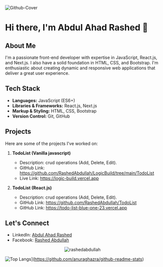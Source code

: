 <img src="https://i.ibb.co/GQFt7zp/Github-Cover.jpg" alt="Github-Cover" border="0">

# Hi there, I'm Abdul Ahad Rashed 👋

## About Me
I'm a passionate front-end developer with expertise in JavaScript, React.js, and Next.js. I also have a solid foundation in HTML, CSS, and Bootstrap. I'm enthusiastic about creating dynamic and responsive web applications that deliver a great user experience.

## Tech Stack
- **Languages:** JavaScript (ES6+)
- **Libraries & Frameworks:** React.js, Next.js
- **Markup & Styling:** HTML, CSS, Bootstrap
- **Version Control:** Git, GitHub

## Projects
Here are some of the projects I've worked on:

1. **TodoList (Vanilla javascript)**
   - Description: crud operations (Add, Delete, Edit).
   - GitHub Link: https://github.com/RashedAbdullah/LogicBuild/tree/main/TodoList
   - Live Link: https://logic-build.vercel.app

2. **TodoList (React.js)**
   - Description: crud operations (Add, Delete, Edit).
   - GitHub Link: https://github.com/RashedAbdullah/TodoList
   - GitHub Link: https://todo-list-blue-one-23.vercel.app


## Let's Connect
- LinkedIn: [Abdul Ahad Rashed](https://www.linkedin.com/in/rashed4abdullah/)
- Facebook: [Rashed Abdullah](https://www.facebook.com/Rashed4Abdullah)

<p align="center"><img align="center" src="https://github-readme-stats.vercel.app/api/top-langs?username=rashedabdullah&show_icons=true&locale=en&layout=compact" alt="rashedabdullah" /></p>

![Top Langs](https://github-readme-stats.vercel.app/api/top-langs/?username=RashedAbdullah)](https://github.com/anuraghazra/github-readme-stats)
